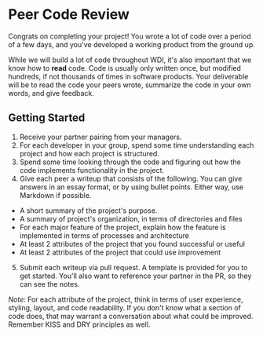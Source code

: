# Peer Code Review

Congrats on completing your project! You wrote a lot of code over a period of a few days, and you've developed a working product from the ground up.

While we will build a lot of code throughout WDI, it's also important that we know how to **read** code. Code is usually only written once, but modified hundreds, if not thousands of times in software products. Your deliverable will be to read the code your peers wrote, summarize the code in your own words, and give feedback.

## Getting Started

1. Receive your partner pairing from your managers.
2. For each developer in your group, spend some time understanding each project and how each project is structured.
3. Spend some time looking through the code and figuring out how the code implements functionality in the project.
4. Give each peer a writeup that consists of the following. You can give answers in an essay format, or by using bullet points. Either way, use Markdown if possible.
  * A short summary of the project's purpose.
  * A summary of project's organization, in terms of directories and files
  * For each major feature of the project, explain how the feature is implemented in terms of processes and architecture
  * At least 2 attributes of the project that you found successful or useful
  * At least 2 attributes of the project that could use improvement
5. Submit each writeup via pull request. A template is provided for you to get started. You'll also want to reference your partner in the PR, so they can see the notes.

*Note:* For each attribute of the project, think in terms of user experience, styling, layout, and code readability. If you don't know what a section of code does, that may warrant a conversation about what could be improved. Remember KISS and DRY principles as well.
